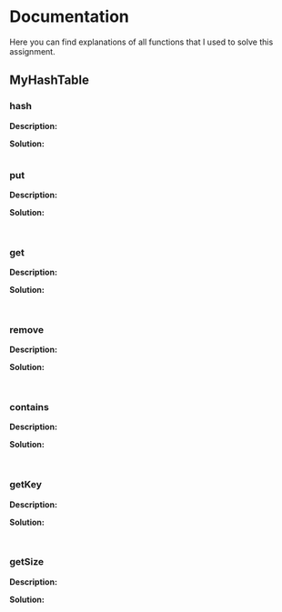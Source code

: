 # Documentation 

Here you can find explanations of all functions that I used to solve this assignment.

## MyHashTable

### hash

**Description:** 

**Solution:** 

```java

```

### put

**Description:** 

**Solution:** 

```java
 
```

### get

**Description:** 

**Solution:** 

```java
 
```

### remove

**Description:** 

**Solution:** 

```java
 
```

### contains

**Description:** 

**Solution:** 

```java
 
```

### getKey

**Description:** 

**Solution:** 

```java
 
```

### getSize

**Description:** 

**Solution:** 

```java
 
```
